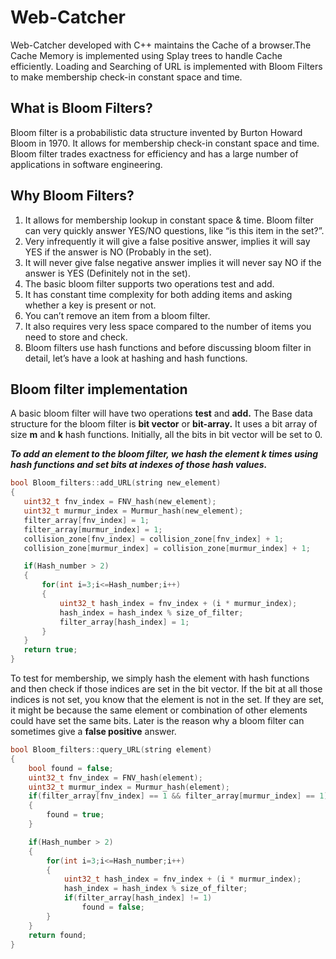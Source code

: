 # Web-Catcher
Web-Catcher developed with C++ maintains the Cache of a browser.The Cache Memory is implemented using Splay trees to handle Cache efficiently. Loading and Searching of URL is implemented with Bloom Filters to make membership check-in constant space and time.

## What is Bloom Filters?
Bloom filter is a probabilistic data structure invented by Burton Howard Bloom in 1970. It allows for membership check-in constant space and time. Bloom filter trades exactness for efficiency and has a large number of applications in software engineering.
 ## Why Bloom Filters?
  1. It allows for membership lookup in constant space & time. Bloom filter can very quickly answer YES/NO questions, like “is this item in the set?”.
  2. Very infrequently it will give a false positive answer, implies it will say YES if the answer is NO (Probably in the set).
  3. It will never give false negative answer implies it will never say NO if the answer is YES (Definitely not in the set).
  4. The basic bloom filter supports two operations test and add.
  5. It has constant time complexity for both adding items and asking whether a key is present or not.
  6. You can’t remove an item from a bloom filter.
  7. It also requires very less space compared to the number of items you need to store and check.
  8. Bloom filters use hash functions and before discussing bloom filter in detail, let’s have a look at hashing and hash functions.
  
 ## Bloom filter implementation
 A basic bloom filter will have two operations **test** and **add.** The Base data structure for the bloom filter is **bit vector** or **bit-array.** It uses a bit array of size **m** and **k** hash functions. Initially, all the bits in bit vector will be set to 0.

_**To add an element to the bloom filter, we hash the element k times using hash functions and set bits at indexes of those hash values.**_

 
 ```c++
 bool Bloom_filters::add_URL(string new_element)
{
    uint32_t fnv_index = FNV_hash(new_element);
    uint32_t murmur_index = Murmur_hash(new_element);
    filter_array[fnv_index] = 1;
    filter_array[murmur_index] = 1;
    collision_zone[fnv_index] = collision_zone[fnv_index] + 1;
    collision_zone[murmur_index] = collision_zone[murmur_index] + 1;

    if(Hash_number > 2)
    {
        for(int i=3;i<=Hash_number;i++)
        {
            uint32_t hash_index = fnv_index + (i * murmur_index);
            hash_index = hash_index % size_of_filter;
            filter_array[hash_index] = 1;
        }
    }
    return true;
}
 ```
  
 
 To test for membership, we simply hash the element with hash functions and then check if those indices are set in the bit vector. If the bit at all those indices is not set, you know that the element is not in the set. If they are set, it might be because the same element or combination of other elements could have set the same bits. Later is the reason why a bloom filter can sometimes give a **false positive** answer.
 

```c++
bool Bloom_filters::query_URL(string element)
{
    bool found = false;
    uint32_t fnv_index = FNV_hash(element);
    uint32_t murmur_index = Murmur_hash(element);
    if(filter_array[fnv_index] == 1 && filter_array[murmur_index] == 1)
    {
        found = true;
    }

    if(Hash_number > 2)
    {
        for(int i=3;i<=Hash_number;i++)
        {
            uint32_t hash_index = fnv_index + (i * murmur_index);
            hash_index = hash_index % size_of_filter;
            if(filter_array[hash_index] != 1)
                found = false;
        }
    }
    return found;
}
```